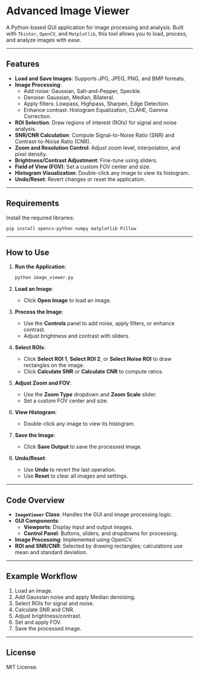 # Advanced Image Viewer

A Python-based GUI application for image processing and analysis. Built with `Tkinter`, `OpenCV`, and `Matplotlib`, this tool allows you to load, process, and analyze images with ease.

---

## Features

- **Load and Save Images**: Supports JPG, JPEG, PNG, and BMP formats.
- **Image Processing**:
  - Add noise: Gaussian, Salt-and-Pepper, Speckle.
  - Denoise: Gaussian, Median, Bilateral.
  - Apply filters: Lowpass, Highpass, Sharpen, Edge Detection.
  - Enhance contrast: Histogram Equalization, CLAHE, Gamma Correction.
- **ROI Selection**: Draw regions of interest (ROIs) for signal and noise analysis.
- **SNR/CNR Calculation**: Compute Signal-to-Noise Ratio (SNR) and Contrast-to-Noise Ratio (CNR).
- **Zoom and Resolution Control**: Adjust zoom level, interpolation, and pixel density.
- **Brightness/Contrast Adjustment**: Fine-tune using sliders.
- **Field of View (FOV)**: Set a custom FOV center and size.
- **Histogram Visualization**: Double-click any image to view its histogram.
- **Undo/Reset**: Revert changes or reset the application.

---

## Requirements

Install the required libraries:

```bash
pip install opencv-python numpy matplotlib Pillow
```

---

## How to Use

1. **Run the Application**:
   ```bash
   python image_viewer.py
   ```

2. **Load an Image**:
   - Click **Open Image** to load an image.

3. **Process the Image**:
   - Use the **Controls** panel to add noise, apply filters, or enhance contrast.
   - Adjust brightness and contrast with sliders.

4. **Select ROIs**:
   - Click **Select ROI 1**, **Select ROI 2**, or **Select Noise ROI** to draw rectangles on the image.
   - Click **Calculate SNR** or **Calculate CNR** to compute ratios.

5. **Adjust Zoom and FOV**:
   - Use the **Zoom Type** dropdown and **Zoom Scale** slider.
   - Set a custom FOV center and size.

6. **View Histogram**:
   - Double-click any image to view its histogram.

7. **Save the Image**:
   - Click **Save Output** to save the processed image.

8. **Undo/Reset**:
   - Use **Undo** to revert the last operation.
   - Use **Reset** to clear all images and settings.

---

## Code Overview

- **`ImageViewer` Class**: Handles the GUI and image processing logic.
- **GUI Components**:
  - **Viewports**: Display input and output images.
  - **Control Panel**: Buttons, sliders, and dropdowns for processing.
- **Image Processing**: Implemented using OpenCV.
- **ROI and SNR/CNR**: Selected by drawing rectangles; calculations use mean and standard deviation.

---

## Example Workflow

1. Load an image.
2. Add Gaussian noise and apply Median denoising.
3. Select ROIs for signal and noise.
4. Calculate SNR and CNR.
5. Adjust brightness/contrast.
6. Set and apply FOV.
7. Save the processed image.

---

## License

MIT License. 



